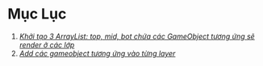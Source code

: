 # Mục Lục
1. *[Khởi tạo 3 ArrayList: top, mid, bot chứa các GameObject tương ứng sẽ render ở các lớp](ci.md)*
2. *[Add các gameobject tương ứng vào từng layer](ci1.md)*

